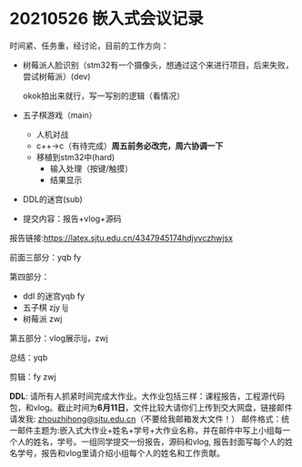# 20210526 嵌入式会议记录

时间紧、任务重，经讨论，目前的工作方向：

- 树莓派人脸识别（stm32有一个摄像头，想通过这个来进行项目，后来失败，尝试树莓派）(dev)

  okok拍出来就行，写一写别的逻辑（看情况）

- 五子棋游戏（main）
  - 人机对战
  - c++->c（有待完成）**周五前务必改完，周六协调一下**
  - 移植到stm32中(hard)
    - 输入处理（按键/触摸）
    - 结果显示
  
- DDL的迷宫(sub)
  
- 提交内容：报告+vlog+源码

报告链接:https://latex.sjtu.edu.cn/4347945174hdjyvczhwjsx

前面三部分：yqb fy

第四部分：

- ddl 的迷宫yqb fy
- 五子棋 zjy ljj
- 树莓派 zwj

第五部分：vlog展示ljj，zwj

总结：yqb 

剪辑：fy zwj

**DDL**:  请所有人抓紧时间完成大作业。大作业包括三样：课程报告，工程源代码包，和vlog。截止时间为**6月11日**，文件比较大请你们上传到交大网盘，链接邮件请发我: zhouzhihong@sjtu.edu.cn（不要给我邮箱发大文件！）
邮件格式：统一邮件主题为:嵌入式大作业+姓名+学号+大作业名称，并在邮件中写上小组每一个人的姓名，学号。一组同学提交一份报告，源码和vlog, 报告封面写每个人的姓名学号，报告和vlog里请介绍小组每个人的姓名和工作贡献。 

​					
